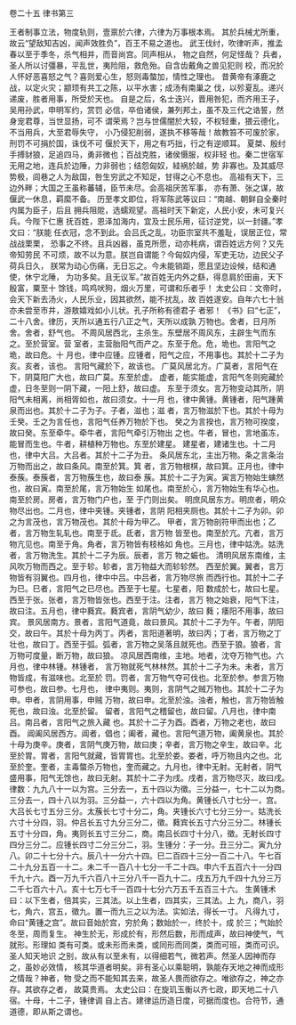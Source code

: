 卷二十五  律书第三

王者制事立法，物度轨则，壹禀於六律，六律为万事根本焉。
其於兵械尤所重，故云“望敌知吉凶，闻声效胜负”，百王不易之道也。
武王伐纣，吹律听声，推孟春以至于季冬，杀气相并，而音尚宫。同声相从，
物之自然，何足怪哉？
兵者，圣人所以讨彊暴，平乱世，夷险阻，救危殆。自含齿戴角之兽见犯则
校，而况於人怀好恶喜怒之气？喜则爱心生，怒则毒螫加，情性之理也。
昔黄帝有涿鹿之战，以定火灾；颛顼有共工之陈，以平水害；成汤有南巢之
伐，以殄夏乱。递兴递废，胜者用事，所受於天也。
自是之后，名士迭兴，晋用咎犯，而齐用王子，吴用孙武，申明军约，赏罚
必信，卒伯诸侯，兼列邦土，虽不及三代之诰誓，然身宠君尊，当世显扬，可不
谓荣焉？岂与世儒闇於大较，不权轻重，猥云德化，不当用兵，大至君辱失守，
小乃侵犯削弱，遂执不移等哉！故教笞不可废於家，刑罚不可捐於国，诛伐不可
偃於天下，用之有巧拙，行之有逆顺耳。
夏桀、殷纣手搏豺狼，足追四马，勇非微也；百战克胜，诸侯慑服，权非轻
也。秦二世宿军无用之地，连兵於边陲，力非弱也；结怨匈奴，絓祸於越，势
非寡也。及其威尽势极，闾巷之人为敌国，咎生穷武之不知足，甘得之心不息也。
高祖有天下，三边外畔；大国之王虽称蕃辅，臣节未尽。会高祖厌苦军事，
亦有萧、张之谋，故偃武一休息，羁縻不备。
历至孝文即位，将军陈武等议曰：“南越、朝鲜自全秦时内属为臣子，后且
拥兵阻阸，选蠕观望。高祖时天下新定，人民小安，未可复兴兵。今陛下仁惠
抚百姓，恩泽加海内，宜及士民乐用，征讨逆党，以一封疆。”孝文曰：“朕能
任衣冠，念不到此。会吕氏之乱，功臣宗室共不羞耻，误居正位，常战战栗栗，
恐事之不终。且兵凶器，虽克所愿，动亦秏病，谓百姓远方何？又先帝知劳民
不可烦，故不以为意。朕岂自谓能？今匈奴内侵，军吏无功，边民父子荷兵日久，
朕常为动心伤痛，无日忘之。今未能销距，愿且坚边设候，结和通使，休宁北陲，
为功多矣。且无议军。”故百姓无内外之繇，得息肩於田亩，天下殷富，粟至十
馀钱，鸣鸡吠狗，烟火万里，可谓和乐者乎！
太史公曰：文帝时，会天下新去汤火，人民乐业，因其欲然，能不扰乱，故
百姓遂安。自年六七十翁亦未尝至市井，游敖嬉戏如小儿状。孔子所称有德君子
者邪！
《书》曰“七正”，二十八舍。律历，天所以通五行八正之气，天所以成孰
万物也。舍者，日月所舍。舍者，舒气也。
不周风居西北，主杀生。东壁居不周风东，主辟生气而东之。至於营室。营
室者，主营胎阳气而产之。东至于危。危，垝也。言阳气之垝，故曰危。十
月也，律中应锺。应锺者，阳气之应，不用事也。其於十二子为亥。亥者，该也。
言阳气藏於下，故该也。
广莫风居北方。广莫者，言阳气在下，阴莫阳广大也，故曰广莫。东至於虚。
虚者，能实能虚，言阳气冬则宛藏於虚，日冬至则一阴下藏，一阳上舒，故曰虚。
东至于须女。言万物变动其所，阴阳气未相离，尚相胥如也，故曰须女。十一月
也，律中黄锺。黄锺者，阳气踵黄泉而出也。其於十二子为子。子者，滋也；滋
者，言万物滋於下也。其於十母为壬癸。壬之为言任也，言阳气任养万物於下也。
癸之为言揆也，言万物可揆度，故曰癸。东至牵牛。牵牛者，言阳气牵引万物出
之也。牛者，冒也，言地虽冻，能冒而生也。牛者，耕植种万物也。东至於建星。
建星者，建诸生也。十二月也，律中大吕。大吕者。其於十二子为丑。
条风居东北，主出万物。条之言条治万物而出之，故曰条风。南至於箕。箕
者，言万物根棋，故曰箕。正月也，律中泰蔟。泰蔟者，言万物蔟生也，故曰泰
蔟。其於十二子为寅。寅言万物始生螾然也，故曰寅。南至於尾，言万物始生
如尾也。南至於心，言万物始生有华心也。南至於房。房者，言万物门户也，至
于门则出矣。
明庶风居东方。明庶者，明众物尽出也。二月也，律中夹锺。夹锺者，言阴
阳相夹厕也。其於十二子为卯。卯之为言茂也，言万物茂也。其於十母为甲乙。
甲者，言万物剖符甲而出也；乙者，言万物生轧轧也。南至于氐。氐者，言万物
皆至也。南至於亢。亢者，言万物亢见也。南至于角。角者，言万物皆有枝格如
角也。三月也，律中姑洗。姑洗者，言万物洗生。其於十二子为辰。辰者，言万
物之蜄也。
清明风居东南维，主风吹万物而西之。至于轸。轸者，言万物益大而轸轸然。
西至於翼。翼者，言万物皆有羽翼也。四月也，律中中吕。中吕者，言万物尽旅
而西行也。其於十二子为巳。巳者，言阳气之已尽也。西至于七星。七星者，阳
数成於七，故曰七星。西至于张。张者，言万物皆张也。西至于注。注者，言万
物之始衰，阳气下注，故曰注。五月也，律中蕤宾。蕤宾者，言阴气幼少，故曰
蕤；痿阳不用事，故曰宾。
景风居南方。景者，言阳气道竟，故曰景风。其於十二子为午。午者，阴阳
交，故曰午。其於十母为丙丁。丙者，言阳道著明，故曰丙；丁者，言万物之丁
壮也，故曰丁。西至于弧。弧者，言万物之吴落且就死也。西至于狼。狼者，言
万物可度量，断万物，故曰狼。
凉风居西南维，主地。地者，沈夺万物气也。六月也，律中林锺。林锺者，
言万物就死气林林然。其於十二子为未。未者，言万物皆成，有滋味也。北至於
罚。罚者，言万物气夺可伐也。北至於参。参言万物可参也，故曰参。七月也，
律中夷则。夷则，言阴气之贼万物也。其於十二子为申。申者，言阴用事，申贼
万物，故曰申。北至於浊。浊者，触也，言万物皆触死也，故曰浊。北至於留。
留者，言阳气之稽留也，故曰留。八月也，律中南吕。南吕者，言阳气之旅入藏
也。其於十二子为酉。酉者，万物之老也，故曰酉。
阊阖风居西方。阊者，倡也；阖者，藏也。言阳气道万物，阖黄泉也。其於
十母为庚辛。庚者，言阴气庚万物，故曰庚；辛者，言万物之辛生，故曰辛。北
至於胃。胃者，言阳气就藏，皆胃胃也。北至於娄。娄者，呼万物且内之也。北
至於奎。奎者，主毒螫杀万物也，奎而藏之。九月也，律中无射。无射者，阴气
盛用事，阳气无馀也，故曰无射。其於十二子为戌。戌者，言万物尽灭，故曰戌。
律数：九九八十一以为宫。三分去一，五十四以为徵。三分益一，七十二以为商。
三分去一，四十八以为羽。三分益一，六十四以为角。黄锺长八寸七分一，宫。
大吕长七寸五分三分。太蔟长七寸十分二，角。夹锺长六寸七分三分一。姑洗长
六寸十分四，羽。仲吕长五寸九分三分二，徵。蕤宾长五寸六分三分二。林锺长
五寸十分四，角。夷则长五寸三分二，商。南吕长四寸十分八，徵。无射长四寸
四分三分二。应锺长四寸二分三分二，羽。生锺分：子一分。丑三分二。寅九分
八。卯二十七分十六。辰八十一分六十四。巳二百四十三分一百二十八。午七百
二十九分五百一十二。未二千一百八十七分一千二十四。申六千五百六十一分四
千九十六。酉一万九千六百八十三分八千一百九十二。戌五万九千四十九分三万
二千七百六十八。亥十七万七千一百四十七分六万五千五百三十六。
生黄锺术曰：以下生者，倍其实，三其法。以上生者，四其实，三其法。上
九，商八，羽七，角六，宫五，徵九。置一而九三之以为法。实如法，得长一寸。
凡得九寸，命曰“黄锺之宫”。故曰音始於宫，穷於角；数始於一，终於十，成
於三；气始於冬至，周而复生。
神生於无，形成於有，形然后数，形而成声，故曰神使气，气就形。形理如
类有可类。或未形而未类，或同形而同类，类而可班，类而可识。圣人知天地识
之别，故从有以至未有，以得细若气，微若声。然圣人因神而存之，虽妙必效情，
核其华道者明矣。非有圣心以乘聪明，孰能存天地之神而成形之情哉？神者，物
受之而不能知其去来，故圣人畏而欲存之。唯欲存之，神之亦存。其欲存之者，
故莫贵焉。
太史公曰：在旋玑玉衡以齐七政，即天地二十八宿。十母，十二子，锺律调
自上古。建律运历造日度，可据而度也。合符节，通道德，即从斯之谓也。